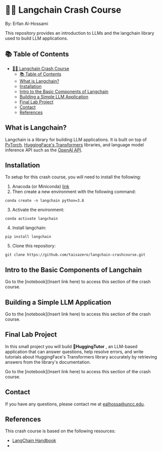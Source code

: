 # 🦜️🔗 Langchain Crash Course
By: Erfan Al-Hossami

This repository provides an introduction to LLMs and the langchain library used to build LLM applications.

## 📚️ Table of Contents
- [🦜️🔗 Langchain Crash Course](#️-langchain-crash-course)
  - [📚️ Table of Contents](#️-table-of-contents)
  - [What is Langchain?](#what-is-langchain)
  - [Installation](#installation)
  - [Intro to the Basic Components of Langchain](#intro-to-the-basic-components-of-langchain)
  - [Building a Simple LLM Application](#building-a-simple-llm-application)
  - [Final Lab Project](#final-lab-project)
  - [Contact](#contact)
  - [References](#references)

## What is Langchain?
Langchain is a library for building LLM applications. It is built on top of [PyTorch](https://pytorch.org/), [HuggingFace's Transformers](https://github.com/huggingface/transformers) libraries, and language model inference API such as the [OpenAI API](https://openai.com/blog/openai-api).

## Installation
To setup for this crash course, you will need to install the following:
1. Anacoda (or Miniconda) [link](https://docs.conda.io/projects/conda/en/latest/user-guide/install/)
2. Then create a new environment with the following command:
```
conda create -n langchain python=3.8
```
3. Activate the environment:
```
conda activate langchain
```
4. Install langchain:
```
pip install langchain
```
5. Clone this repository:
```
git clone https://github.com/taisazero/langchain-crashcourse.git
```

## Intro to the Basic Components of Langchain
Go to the [notebook](Insert link here) to access this section of the crash course.

## Building a Simple LLM Application
Go to the [notebook](Insert link here) to access this section of the crash course.

## Final Lab Project
In this small project you will build 🤗**HuggingTutor** ,  an LLM-based application that can answer questions, help resolve errors, and write tutorials about HuggingFace's Transformers library accurately by retrieving answers from the library's documentation.


Go to the [notebook](Insert link here) to access this section of the crash course. 

## Contact
If you have any questions, please contact me at [ealhossa@uncc.edu](mailto:ealhossa@uncc.edu).

## References
This crash course is based on the following resources:
- [LangChain Handbook](https://www.pinecone.io/learn/series/langchain/langchain-intro/)
- 